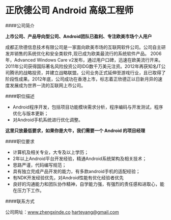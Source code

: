 正欣德公司 Android 高级工程师
==========  

####公司简介

**上市公司、产品导向型公司、Android团队已盈利、专注欧美市场个人用户**

成都正欣德信息技术有限公司是一家面向欧美市场的互联网软件公司。公司自主研发并销售的系统优化和安全类软件,现已成为欧美最流行的系统软件产品。 2006年，Advanced Windows Care v2发布，通过用户口碑，迅速在欧美流行开来。2011年公司获得国际著名风险投资公司IDG数千万美元注资。2012年再获知名IT公司腾讯的战略投资，并建立战略联盟。公司业务正式延伸至游戏行业，且已取得了阶段性成果。2012年底，公司成功在香港上市，标志着正欣德正以日新月异的速度发展成为世界一流的互联网上市公司。

####职位描述

- Android程序开发，包括项目功能模块需求分析，程序编码与开发测试，程序优化与版本更新；
- 对Android手机系统进行优化调整。

**这里只放最低要求，如果你是大牛，我们需要一个 Android 的项目经理**

####职位要求 

- 计算机及相关专业，大专及以上学历；
- 2年以上Android平台开发经验，精通Android系统架构及相关技术；
- 思路严谨，代码编写规范；
- 具有独立完成产品开发的能力，有多款android手机的适配经验；
- 有NDK开发经验优先，对Android性能有优化经验者优先
- 良好的沟通能力和团队协作精神，自学能力强，有强烈的责任感和进取心，能在压力下工作。

####联系方式

公司网址：www.zhengxinde.co
[harteyang@gmail.com](mailto:harteyang@gmail.com)
